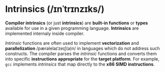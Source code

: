 # Intrinsics (/ɪnˈtrɪnzɪks/)
**Compiler intrinsics** (or just **intrinsics**) are **built-in functions** or **types** available for use in a given programming language. **Intrinsics** are implemented internaly inside compiler.<br>

*Intrinsic* functions are often used to implement **vectorization** and **parallelization** /pærəlelaɪˈzeɪʃ(ə)n/ in languages which do not address such constructs. The compiler parses the *intrinsic* functions and converts them into specific **instructions appropriate** for the **target platform**. For example, `gcc` implements *intrinsics* that map directly to the **x86 SIMD instructions**.<br>
